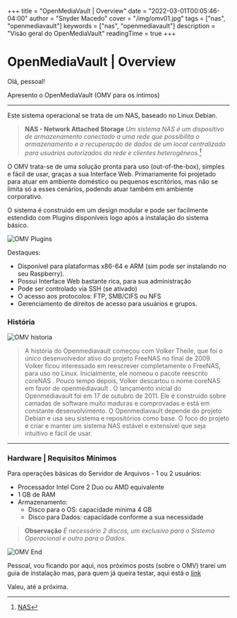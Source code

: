 +++
title = "OpenMediaVault | Overview"
date = "2022-03-01T00:05:46-04:00"
author = "Snyder Macedo"
cover = "/img/omv01.jpg"
tags = ["nas", "openmediavault"]
keywords = ["nas", "openmediavault"]
description = "Visão geral do OpenMediaVault"
readingTime = true
+++

# OpenMediaVault | Overview

Olá, pessoal!

Apresento o OpenMediaVault (OMV para os íntimos)    

---

Este sistema operacional se trata de um NAS, baseado no Linux Debian.

> **NAS - Network Attached Storage**
*Um sistema NAS é um dispositivo de armazenamento conectado a uma rede que possibilita o armazenamento e a recuperação de dados de um local centralizado para usuários autorizados da rede e clientes heterogêneos.*[^1]

O OMV trata-se de uma solução pronta para uso (out-of-the-box), simples e fácil de usar, graças a sua Interface Web. Primariamente foi projetado para atuar em ambiente doméstico ou pequenos escritórios, mas não se limita só a esses cenários, podendo atuar também em ambiente corporativo. 

O sistema é construído em um design modular e pode ser facilmente estendido com Plugins disponíveis logo após a instalação do sistema básico.

![OMV Plugins](http://www.openmediavault.org/wp-content/uploads/2021/11/omv6_plugins.png)

Destaques:

- Disponível para plataformas x86-64 e ARM (sim pode ser instalando no seu Raspberry).
- Possui Interface Web bastante rica, para sua administração
- Pode ser controlado via SSH (se ativado)
- O acesso aos protocolos: FTP, SMB/CIFS ou NFS
- Gerenciamento de direitos de acesso para usuários e grupos.

### História                  

![OMV historia](https://www.openmediavault.org/wp-content/uploads/2021/11/omv6_login.png)

> A história do Openmediavault começou com Volker Theile, que foi o único desenvolvedor ativo do projeto FreeNAS no final de 2009. Volker ficou interessado em reescrever completamente o FreeNAS, para uso no Linux. Inicialmente, ele nomeou o pacote reescrito coreNAS . Pouco tempo depois, Volker descartou o nome coreNAS em favor de openmediavault . O lançamento inicial do Openmediavault foi em 17 de outubro de 2011. Ele é construído sobre camadas de software muito maduras e comprovadas e está em constante desenvolvimento. O Openmediavault depende do projeto Debian e usa seu sistema e repositórios como base. O foco do projeto é criar e manter um sistema NAS estável e extensível que seja intuitivo e fácil de usar.

---

### Hardware | Requisitos Mínimos
Para operações básicas do Servidor de Arquivos - 1 ou 2 usuários:
- Processador Intel Core 2 Duo ou AMD equivalente               
- 1 GB de RAM 
- Armazenamento:        
  - Disco para o OS: capacidade minima 4 GB
  - Disco para Dados: capacidade conforme a sua necessidade  

> **Observação**
*É necessário 2 discos, um exclusivo para o Sistema Operacional e outro para o Dados.*

![OMV End](http://www.openmediavault.org/wp-content/uploads/2021/11/omv6_dashboard.png)

Pessoal, vou ficando por aqui, nos próximos posts (sobre o OMV) trarei um guia de instalação mas, para quem já queira testar, aqui está o [link]([https://www.openmediavault.org/](https://www.openmediavault.org/))

Valeu, até a próxima.

[^1]: [NAS](https://www.seagate.com/br/pt/tech-insights/what-is-nas-master-ti/)                                                                
